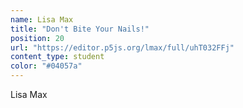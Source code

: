 ```yaml
---
name: Lisa Max
title: "Don't Bite Your Nails!"
position: 20
url: "https://editor.p5js.org/lmax/full/uhT032FFj"
content_type: student
color: "#04057a"
---
```


Lisa Max
